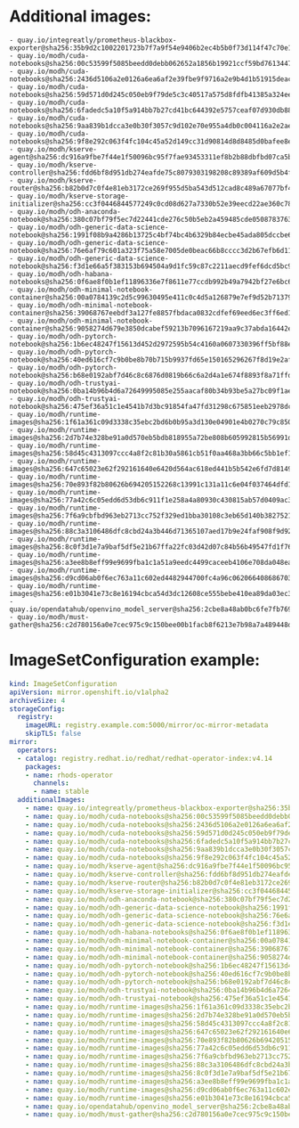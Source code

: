 # Additional images:
    - quay.io/integreatly/prometheus-blackbox-exporter@sha256:35b9d2c1002201723b7f7a9f54e9406b2ec4b5b0f73d114f47c70e15956103b5
    - quay.io/modh/cuda-notebooks@sha256:00c53599f5085beedd0debb062652a1856b19921ccf59bd76134471d24c3fa7d
    - quay.io/modh/cuda-notebooks@sha256:2436d5106a2e0126a6ea6af2e39fbe9f9716a2e9b4d1b51915deac244142a5b9
    - quay.io/modh/cuda-notebooks@sha256:59d571d0d245c050eb9f79de5c3c40517a575d8fdfb41385a324ee45a42b597b
    - quay.io/modh/cuda-notebooks@sha256:6fadedc5a10f5a914bb7b27cd41bc644392e5757ceaf07d930db884112054265
    - quay.io/modh/cuda-notebooks@sha256:9aa839b1dcca3e0b30f3057c9d102e70e955a4db0c004116a2e2ae75ec23a31b
    - quay.io/modh/cuda-notebooks@sha256:9f8e292c063f4fc104c45a52d149cc31d90814d8d8485d0bafee8e6cc5d97fed
    - quay.io/modh/kserve-agent@sha256:dc916a9fbe7f44e1f50096bc95f7fae93453311ef8b2b88dbfbd07ca5bfe7e18
    - quay.io/modh/kserve-controller@sha256:fdd6bf8d951db274eafde75c8079303198208c89389af609d5b4f1762078121f
    - quay.io/modh/kserve-router@sha256:b82b0d7c0f4e81eb3172ce269f955d5ba543d512cad8c489a67077bf44834648
    - quay.io/modh/kserve-storage-initializer@sha256:cc3f0446844577249c0cd08d627a7330b52e39eecd22ae360c784e6c78f1b3f0
    - quay.io/modh/odh-anaconda-notebook@sha256:380c07bf79f5ec7d22441cde276c50b5eb2a459485cde05087837639a566ae3d
    - quay.io/modh/odh-generic-data-science-notebook@sha256:1991f08b9a4286b13725c4bf74bc4b6329b84ecbe45ada805dccbe6a83f9324a
    - quay.io/modh/odh-generic-data-science-notebook@sha256:76e6af79c601a323f75a58e7005de0beac66b8cccc3d2b67efb6d11d85f0cfa1
    - quay.io/modh/odh-generic-data-science-notebook@sha256:f3d1e66a5f383153b694504a9d1fc59c87c2211aecd9fef6dcd5bc95519a4c96
    - quay.io/modh/odh-habana-notebooks@sha256:0f6ae8f0b1ef11896336e7f8611e77ccdb992b49a7942bf27e6bc64d73205d05
    - quay.io/modh/odh-minimal-notebook-container@sha256:00a0784139c2d5c99630495e411c0c4d5a126879e7ef9d52b71379292de93f66
    - quay.io/modh/odh-minimal-notebook-container@sha256:39068767eebdf3a127fe8857fbdaca0832cdfef69eed6ec3ff6ed1858029420f
    - quay.io/modh/odh-minimal-notebook-container@sha256:9058274d679e3850dcabef59213b7096167219aa9c37abda16442e0f39488661
    - quay.io/modh/odh-pytorch-notebook@sha256:1b6ec48247f15613d452d2972595b54c4160a0607330396ff5bf88e2140380f3
    - quay.io/modh/odh-pytorch-notebook@sha256:40ed616cf7c9b0be8b70b715b9937fd65e150165296267f8d19e2afd51d1ba42
    - quay.io/modh/odh-pytorch-notebook@sha256:b68e0192abf7d46c8c6876d0819b66c6a2d4a1e674f8893f8a71ffdcba96866c
    - quay.io/modh/odh-trustyai-notebook@sha256:0ba14b96b4d6a72649995085e255aacaf80b34b93be5a27bc09f1ae2eca5fe21
    - quay.io/modh/odh-trustyai-notebook@sha256:475ef36a51c1e4541b7d3bc91854fa47fd31298c675851eeb2978dc12c9a6aba
    - quay.io/modh/runtime-images@sha256:1f61a361c09d3338c35ebc2bd6b0b95a3d130e04901e4b0270c79c85007753dd
    - quay.io/modh/runtime-images@sha256:2d7b74e328be91a0d570eb5bdb818955a72be808b605992815b56991dbe90514
    - quay.io/modh/runtime-images@sha256:58d45c4313097ccc4a8f2c81b30a5861cb51f0aa468a3bb66c5bb1ef16526c6b
    - quay.io/modh/runtime-images@sha256:647c65023e62f292161640e6420d564ac618ed441b5b542e6fd7d81497e5f28a
    - quay.io/modh/runtime-images@sha256:70e893f82b80626b694205152268c13991c131a11c6e04f037464dfd163b8bea
    - quay.io/modh/runtime-images@sha256:77a42c6c05edd6d53db6c911f1e258a4a80930c430815ab57d0409ac308b891d
    - quay.io/modh/runtime-images@sha256:7f6a9cbfbd963eb2713cc752f329ed1bba30108c3eb65d140b3827521de4f56f
    - quay.io/modh/runtime-images@sha256:88c3a3106486dfc8cbd24a3b446d71365107aed17b9e24faf908f9d921f7b09e
    - quay.io/modh/runtime-images@sha256:8c0f3d1e7a9baf5df5e21b67ffa22fc03d42d07c84b56b49547fd1f7607fc310
    - quay.io/modh/runtime-images@sha256:a3ee8b8eff99e9699fba1c1a51a9eedc4499caceeb4106e708da048ea0c30ef3
    - quay.io/modh/runtime-images@sha256:d9cd06ab0f6ec763a11c602ed4482944700fc4a96c062066408686703e5327f5
    - quay.io/modh/runtime-images@sha256:e01b3041e73c8e16194cbca54d3dc12608ce555bebe410ea89da03ec372e3f15
    - quay.io/opendatahub/openvino_model_server@sha256:2cbe8a48ab0bc6fe7fb76919bf33253e83a6218a9c4b486b744c3dcf30679616
    - quay.io/modh/must-gather@sha256:c2d780156a0e7cec975c9c150bee00b1facb8f6213e7b98a7a489448d76dfd94


# ImageSetConfiguration example:
```yaml
kind: ImageSetConfiguration
apiVersion: mirror.openshift.io/v1alpha2
archiveSize: 4
storageConfig:
  registry: 
    imageURL: registry.example.com:5000/mirror/oc-mirror-metadata
    skipTLS: false                       
mirror:
  operators:
  - catalog: registry.redhat.io/redhat/redhat-operator-index:v4.14
    packages:
    - name: rhods-operator
      channels:
      - name: stable
  additionalImages:   
    - name: quay.io/integreatly/prometheus-blackbox-exporter@sha256:35b9d2c1002201723b7f7a9f54e9406b2ec4b5b0f73d114f47c70e15956103b5
    - name: quay.io/modh/cuda-notebooks@sha256:00c53599f5085beedd0debb062652a1856b19921ccf59bd76134471d24c3fa7d
    - name: quay.io/modh/cuda-notebooks@sha256:2436d5106a2e0126a6ea6af2e39fbe9f9716a2e9b4d1b51915deac244142a5b9
    - name: quay.io/modh/cuda-notebooks@sha256:59d571d0d245c050eb9f79de5c3c40517a575d8fdfb41385a324ee45a42b597b
    - name: quay.io/modh/cuda-notebooks@sha256:6fadedc5a10f5a914bb7b27cd41bc644392e5757ceaf07d930db884112054265
    - name: quay.io/modh/cuda-notebooks@sha256:9aa839b1dcca3e0b30f3057c9d102e70e955a4db0c004116a2e2ae75ec23a31b
    - name: quay.io/modh/cuda-notebooks@sha256:9f8e292c063f4fc104c45a52d149cc31d90814d8d8485d0bafee8e6cc5d97fed
    - name: quay.io/modh/kserve-agent@sha256:dc916a9fbe7f44e1f50096bc95f7fae93453311ef8b2b88dbfbd07ca5bfe7e18
    - name: quay.io/modh/kserve-controller@sha256:fdd6bf8d951db274eafde75c8079303198208c89389af609d5b4f1762078121f
    - name: quay.io/modh/kserve-router@sha256:b82b0d7c0f4e81eb3172ce269f955d5ba543d512cad8c489a67077bf44834648
    - name: quay.io/modh/kserve-storage-initializer@sha256:cc3f0446844577249c0cd08d627a7330b52e39eecd22ae360c784e6c78f1b3f0
    - name: quay.io/modh/odh-anaconda-notebook@sha256:380c07bf79f5ec7d22441cde276c50b5eb2a459485cde05087837639a566ae3d
    - name: quay.io/modh/odh-generic-data-science-notebook@sha256:1991f08b9a4286b13725c4bf74bc4b6329b84ecbe45ada805dccbe6a83f9324a
    - name: quay.io/modh/odh-generic-data-science-notebook@sha256:76e6af79c601a323f75a58e7005de0beac66b8cccc3d2b67efb6d11d85f0cfa1
    - name: quay.io/modh/odh-generic-data-science-notebook@sha256:f3d1e66a5f383153b694504a9d1fc59c87c2211aecd9fef6dcd5bc95519a4c96
    - name: quay.io/modh/odh-habana-notebooks@sha256:0f6ae8f0b1ef11896336e7f8611e77ccdb992b49a7942bf27e6bc64d73205d05
    - name: quay.io/modh/odh-minimal-notebook-container@sha256:00a0784139c2d5c99630495e411c0c4d5a126879e7ef9d52b71379292de93f66
    - name: quay.io/modh/odh-minimal-notebook-container@sha256:39068767eebdf3a127fe8857fbdaca0832cdfef69eed6ec3ff6ed1858029420f
    - name: quay.io/modh/odh-minimal-notebook-container@sha256:9058274d679e3850dcabef59213b7096167219aa9c37abda16442e0f39488661
    - name: quay.io/modh/odh-pytorch-notebook@sha256:1b6ec48247f15613d452d2972595b54c4160a0607330396ff5bf88e2140380f3
    - name: quay.io/modh/odh-pytorch-notebook@sha256:40ed616cf7c9b0be8b70b715b9937fd65e150165296267f8d19e2afd51d1ba42
    - name: quay.io/modh/odh-pytorch-notebook@sha256:b68e0192abf7d46c8c6876d0819b66c6a2d4a1e674f8893f8a71ffdcba96866c
    - name: quay.io/modh/odh-trustyai-notebook@sha256:0ba14b96b4d6a72649995085e255aacaf80b34b93be5a27bc09f1ae2eca5fe21
    - name: quay.io/modh/odh-trustyai-notebook@sha256:475ef36a51c1e4541b7d3bc91854fa47fd31298c675851eeb2978dc12c9a6aba
    - name: quay.io/modh/runtime-images@sha256:1f61a361c09d3338c35ebc2bd6b0b95a3d130e04901e4b0270c79c85007753dd
    - name: quay.io/modh/runtime-images@sha256:2d7b74e328be91a0d570eb5bdb818955a72be808b605992815b56991dbe90514
    - name: quay.io/modh/runtime-images@sha256:58d45c4313097ccc4a8f2c81b30a5861cb51f0aa468a3bb66c5bb1ef16526c6b
    - name: quay.io/modh/runtime-images@sha256:647c65023e62f292161640e6420d564ac618ed441b5b542e6fd7d81497e5f28a
    - name: quay.io/modh/runtime-images@sha256:70e893f82b80626b694205152268c13991c131a11c6e04f037464dfd163b8bea
    - name: quay.io/modh/runtime-images@sha256:77a42c6c05edd6d53db6c911f1e258a4a80930c430815ab57d0409ac308b891d
    - name: quay.io/modh/runtime-images@sha256:7f6a9cbfbd963eb2713cc752f329ed1bba30108c3eb65d140b3827521de4f56f
    - name: quay.io/modh/runtime-images@sha256:88c3a3106486dfc8cbd24a3b446d71365107aed17b9e24faf908f9d921f7b09e
    - name: quay.io/modh/runtime-images@sha256:8c0f3d1e7a9baf5df5e21b67ffa22fc03d42d07c84b56b49547fd1f7607fc310
    - name: quay.io/modh/runtime-images@sha256:a3ee8b8eff99e9699fba1c1a51a9eedc4499caceeb4106e708da048ea0c30ef3
    - name: quay.io/modh/runtime-images@sha256:d9cd06ab0f6ec763a11c602ed4482944700fc4a96c062066408686703e5327f5
    - name: quay.io/modh/runtime-images@sha256:e01b3041e73c8e16194cbca54d3dc12608ce555bebe410ea89da03ec372e3f15
    - name: quay.io/opendatahub/openvino_model_server@sha256:2cbe8a48ab0bc6fe7fb76919bf33253e83a6218a9c4b486b744c3dcf30679616
    - name: quay.io/modh/must-gather@sha256:c2d780156a0e7cec975c9c150bee00b1facb8f6213e7b98a7a489448d76dfd94

```
